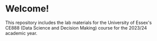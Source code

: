 # Welcome!

This repository includes the lab materials for the University of Essex's CE888 (Data Science and Decision Making) course for the 2023/24 academic year.

